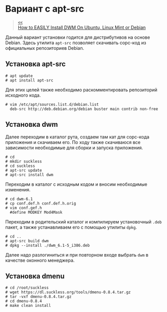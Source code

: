 # Вариант с apt-src

> [`<<`](index.md)  
> [How to EASILY Install DWM On Ubuntu, Linux Mint or Debian](https://youtu.be/n2T5mtEjBcE)

Данный вариант установки годится для дистрибутивов на основе Debian. Здесь утилита `apt-src` позволяет скачивать сорс-код из официальных репозиториев Debian.

## Установка apt-src

```
# apt update
# apt install apt-src
```

Для этих целей также необходимо раскомментировать репозиторий исходного кода.

```
# vim /etc/apt/sources.list.d/debian.list
  deb-src http://deb.debian.org/debian buster main contrib non-free
```

## Установка dwm

Далее переходим в каталог рута, создаем там кат для сорс-кода приложения и скачиваем его. По ходу также скачиваюся все зависимости необходимые для сборки и запуска приложения.

```
# cd
# mkdir suckless
# cd suckless
# apt-src update
# apt-src install dwm
```

Переходим в каталог с исходным кодом и вносим необходимые изменения.

```
# cd dwm-6.1
# cp conf.def.h conf.def.h.orig
# vim conf.gef.h
  #define MODKEY Mod4Mask
```

Переходим в родительский каталог и компилируем установочный `.deb` пакет, а также устанавливаем его с помощью утилиты `dpkg`.

```
# cd ..
# apt-src build dwm
# dpkg --install ./dwm_6.1-5_i386.deb
```

Далее надо разлогиниться и при повторном входе выбрать `dwm` в качестве оконного менеджера.


## Установка dmenu

```
# cd /root/suckless
# wget https://dl.suckless.org/tools/dmenu-0.8.4.tar.gz
# tar -vxf dmenu-0.8.4.tar.gz
# cd dmenu-0.8.4
# make clean install
```

